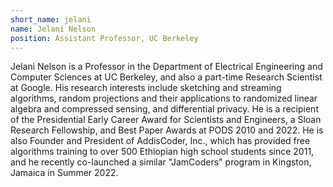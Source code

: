 ```yaml
---
short_name: jelani 
name: Jelani Nelson
position: Assistant Professor, UC Berkeley
---
```

Jelani Nelson is a Professor in the Department of Electrical Engineering and Computer Sciences at UC Berkeley, and also a part-time Research Scientist at Google. His research interests include sketching and streaming algorithms, random projections and their applications to randomized linear algebra and compressed sensing, and differential privacy. He is a recipient of the Presidential Early Career Award for Scientists and Engineers, a Sloan Research Fellowship, and Best Paper Awards at PODS 2010 and 2022. He is also Founder and President of AddisCoder, Inc., which has provided free algorithms training to over 500 Ethiopian high school students since 2011, and he recently co-launched a similar "JamCoders" program in Kingston, Jamaica in Summer 2022.

